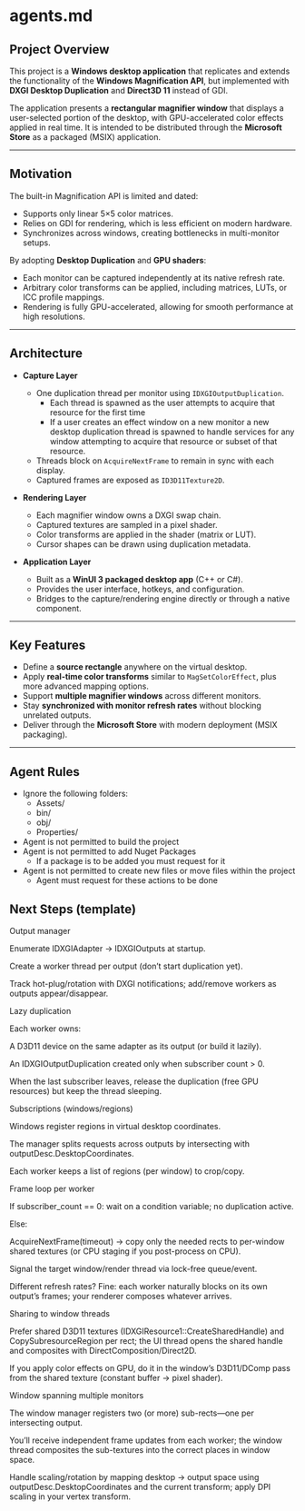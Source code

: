 # agents.md

## Project Overview
This project is a **Windows desktop application** that replicates and extends the functionality of the **Windows Magnification API**, but implemented with **DXGI Desktop Duplication** and **Direct3D 11** instead of GDI.

The application presents a **rectangular magnifier window** that displays a user-selected portion of the desktop, with GPU-accelerated color effects applied in real time. It is intended to be distributed through the **Microsoft Store** as a packaged (MSIX) application.

---

## Motivation
The built-in Magnification API is limited and dated:
- Supports only linear 5×5 color matrices.  
- Relies on GDI for rendering, which is less efficient on modern hardware.  
- Synchronizes across windows, creating bottlenecks in multi-monitor setups.  

By adopting **Desktop Duplication** and **GPU shaders**:
- Each monitor can be captured independently at its native refresh rate.  
- Arbitrary color transforms can be applied, including matrices, LUTs, or ICC profile mappings.  
- Rendering is fully GPU-accelerated, allowing for smooth performance at high resolutions.

---

## Architecture
- **Capture Layer**  
  - One duplication thread per monitor using `IDXGIOutputDuplication`.
    - Each thread is spawned as the user attempts to acquire that resource for the first time
    - If a user creates an effect window on a new monitor a new desktop duplication thread is spawned to handle services for any 
      window attempting to acquire that resource or subset of that resource.
  - Threads block on `AcquireNextFrame` to remain in sync with each display.  
  - Captured frames are exposed as `ID3D11Texture2D`.  

- **Rendering Layer**  
  - Each magnifier window owns a DXGI swap chain.  
  - Captured textures are sampled in a pixel shader.  
  - Color transforms are applied in the shader (matrix or LUT).  
  - Cursor shapes can be drawn using duplication metadata.  

- **Application Layer**  
  - Built as a **WinUI 3 packaged desktop app** (C++ or C#).  
  - Provides the user interface, hotkeys, and configuration.  
  - Bridges to the capture/rendering engine directly or through a native component.  

---

## Key Features
- Define a **source rectangle** anywhere on the virtual desktop.  
- Apply **real-time color transforms** similar to `MagSetColorEffect`, plus more advanced mapping options.  
- Support **multiple magnifier windows** across different monitors.  
- Stay **synchronized with monitor refresh rates** without blocking unrelated outputs.  
- Deliver through the **Microsoft Store** with modern deployment (MSIX packaging).  

---

## Agent Rules
- Ignore the following folders:
  - Assets/
  - bin/
  - obj/
  - Properties/
- Agent is not permitted to build the project
- Agent is not permitted to add Nuget Packages
  - If a package is to be added you must request for it
- Agent is not permitted to create new files or move files within the project
  - Agent must request for these actions to be done


## Next Steps (template)
Output manager

Enumerate IDXGIAdapter → IDXGIOutputs at startup.

Create a worker thread per output (don’t start duplication yet).

Track hot-plug/rotation with DXGI notifications; add/remove workers as outputs appear/disappear.

Lazy duplication

Each worker owns:

A D3D11 device on the same adapter as its output (or build it lazily).

An IDXGIOutputDuplication created only when subscriber count > 0.

When the last subscriber leaves, release the duplication (free GPU resources) but keep the thread sleeping.

Subscriptions (windows/regions)

Windows register regions in virtual desktop coordinates.

The manager splits requests across outputs by intersecting with outputDesc.DesktopCoordinates.

Each worker keeps a list of regions (per window) to crop/copy.

Frame loop per worker

If subscriber_count == 0: wait on a condition variable; no duplication active.

Else:

AcquireNextFrame(timeout) → copy only the needed rects to per-window shared textures (or CPU staging if you post-process on CPU).

Signal the target window/render thread via lock-free queue/event.

Different refresh rates? Fine: each worker naturally blocks on its own output’s frames; your renderer composes whatever arrives.

Sharing to window threads

Prefer shared D3D11 textures (IDXGIResource1::CreateSharedHandle) and CopySubresourceRegion per rect; the UI thread opens the shared handle and composites with DirectComposition/Direct2D.

If you apply color effects on GPU, do it in the window’s D3D11/DComp pass from the shared texture (constant buffer → pixel shader).

Window spanning multiple monitors

The window manager registers two (or more) sub-rects—one per intersecting output.

You’ll receive independent frame updates from each worker; the window thread composites the sub-textures into the correct places in window space.

Handle scaling/rotation by mapping desktop → output space using outputDesc.DesktopCoordinates and the current transform; apply DPI scaling in your vertex transform.